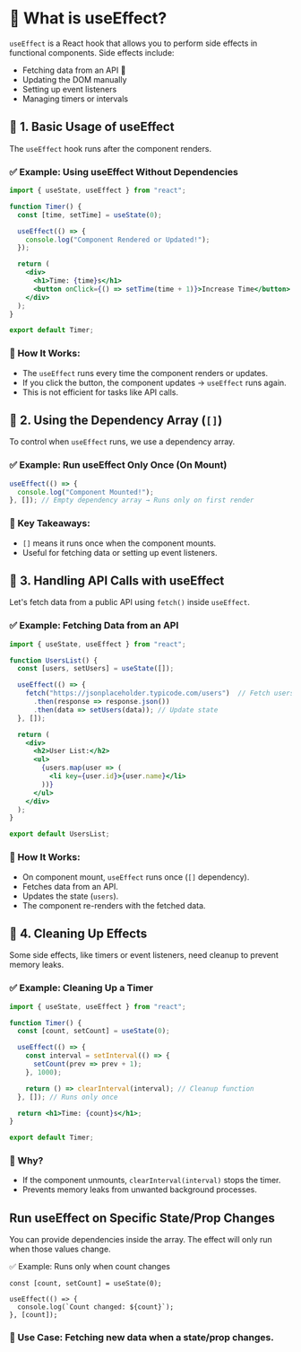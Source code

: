 # 📌 What is useEffect?

`useEffect` is a React hook that allows you to perform side effects in functional components. Side effects include:

- Fetching data from an API 📡
- Updating the DOM manually
- Setting up event listeners
- Managing timers or intervals

## 🔹 1. Basic Usage of useEffect

The `useEffect` hook runs after the component renders.

### ✅ Example: Using useEffect Without Dependencies

```jsx
import { useState, useEffect } from "react";

function Timer() {
  const [time, setTime] = useState(0);

  useEffect(() => {
    console.log("Component Rendered or Updated!");
  });

  return (
    <div>
      <h1>Time: {time}s</h1>
      <button onClick={() => setTime(time + 1)}>Increase Time</button>
    </div>
  );
}

export default Timer;
```

### 📌 How It Works:
- The `useEffect` runs every time the component renders or updates.
- If you click the button, the component updates → `useEffect` runs again.
- This is not efficient for tasks like API calls.

## 🔹 2. Using the Dependency Array (`[]`)

To control when `useEffect` runs, we use a dependency array.

### ✅ Example: Run useEffect Only Once (On Mount)

```jsx
useEffect(() => {
  console.log("Component Mounted!");
}, []); // Empty dependency array → Runs only on first render
```

### 📌 Key Takeaways:
- `[]` means it runs once when the component mounts.
- Useful for fetching data or setting up event listeners.

## 🔹 3. Handling API Calls with useEffect

Let's fetch data from a public API using `fetch()` inside `useEffect`.

### ✅ Example: Fetching Data from an API

```jsx
import { useState, useEffect } from "react";

function UsersList() {
  const [users, setUsers] = useState([]);

  useEffect(() => {
    fetch("https://jsonplaceholder.typicode.com/users")  // Fetch users
      .then(response => response.json())
      .then(data => setUsers(data)); // Update state
  }, []);

  return (
    <div>
      <h2>User List:</h2>
      <ul>
        {users.map(user => (
          <li key={user.id}>{user.name}</li>
        ))}
      </ul>
    </div>
  );
}

export default UsersList;
```

### 📌 How It Works:
- On component mount, `useEffect` runs once (`[]` dependency).
- Fetches data from an API.
- Updates the state (`users`).
- The component re-renders with the fetched data.

## 🔹 4. Cleaning Up Effects

Some side effects, like timers or event listeners, need cleanup to prevent memory leaks.

### ✅ Example: Cleaning Up a Timer

```jsx
import { useState, useEffect } from "react";

function Timer() {
  const [count, setCount] = useState(0);

  useEffect(() => {
    const interval = setInterval(() => {
      setCount(prev => prev + 1);
    }, 1000);

    return () => clearInterval(interval); // Cleanup function
  }, []); // Runs only once

  return <h1>Time: {count}s</h1>;
}

export default Timer;
```

### 📌 Why?
- If the component unmounts, `clearInterval(interval)` stops the timer.
- Prevents memory leaks from unwanted background processes.


## Run useEffect on Specific State/Prop Changes
You can provide dependencies inside the array. The effect will only run when those values change.

✅ Example: Runs only when count changes

```
const [count, setCount] = useState(0);

useEffect(() => {
  console.log(`Count changed: ${count}`);
}, [count]);

```
### 📌 Use Case: Fetching new data when a state/prop changes.

